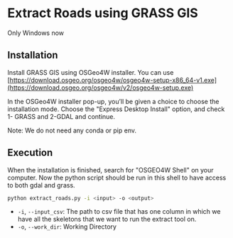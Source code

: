 # Extract Roads using GRASS GIS

Only Windows now

## Installation

Install GRASS GIS using OSGeo4W installer. You can use [https://download.osgeo.org/osgeo4w/osgeo4w-setup-x86_64-v1.exe](https://download.osgeo.org/osgeo4w/v2/osgeo4w-setup.exe)

In the OSGeo4W installer pop-up, you’ll be given a choice to choose the installation mode. Choose the "Express Desktop Install" option, and check 1- GRASS and 2-GDAL and continue.

Note: We do not need any conda or pip env.

## Execution 

When the installation is finished, search for "OSGEO4W Shell" on your computer. Now the python script should be run in this shell to have access to both gdal and grass.

```bash
python extract_roads.py -i <input> -o <output>
```
- `-i`, `--input_csv`: The path to csv file that has one column in which we have all the skeletons that we want to run the extract tool on.
- `-o`, `--work_dir`: Working Directory
